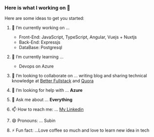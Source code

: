 ### Here is what I working on 👋

Here are some ideas to get you started:

1. 🔭 I’m currently working on ...
    - Front-End: JavaScript, TypeScript, Angular, Vuejs + Nuxtjs
    - Back-End: Expressjs
    - DataBase: Postgresql
    
2. 🌱 I’m currently learning ...
    - Devops on Azure
    
3. 👯 I’m looking to collaborate on ... writing blog and sharing technical knowledge at [Better Fullstack](https://betterfullstack.com/) and [Quora](https://www.quora.com/q/cgbxrlafulcelfjr?invite_code=WQivlx6TRLlqqnzZ1VHv)
4. 🤔 I’m looking for help with ... **Azure**
5. 💬 Ask me about ... **Everything**
6. 📫 How to reach me: ... [My Linkedin](https://www.linkedin.com/in/tran-hoang-150611103/)
7. 😄 Pronouns: ... Subin
8. ⚡ Fun fact: ...Love coffee so much and love to learn new idea in tech
